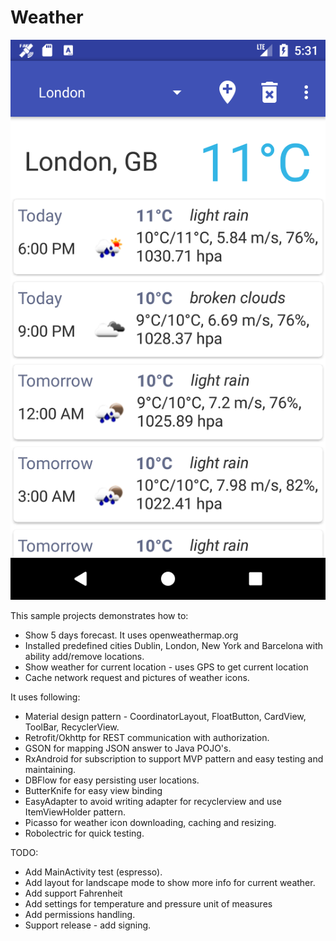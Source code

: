 # Weather


![Screen 1](/images/screenshot.png)

This sample projects demonstrates how to:

* Show 5 days forecast. It uses openweathermap.org
* Installed predefined cities Dublin, London, New York and Barcelona with ability add/remove locations.
* Show weather for current location - uses GPS to get current location
* Cache network request and pictures of weather icons.

It uses following:
* Material design pattern - CoordinatorLayout, FloatButton, CardView, ToolBar, RecyclerView.
* Retrofit/Okhttp for REST communication with authorization.
* GSON for mapping JSON answer to Java POJO's.
* RxAndroid for subscription to support MVP pattern and easy testing and maintaining.
* DBFlow for easy persisting user locations.
* ButterKnife for easy view binding
* EasyAdapter to avoid writing adapter for recyclerview and use ItemViewHolder pattern.
* Picasso for weather icon downloading, caching and resizing.
* Robolectric for quick testing.

TODO:
* Add MainActivity test (espresso).
* Add layout for landscape mode to show more info for current weather.
* Add support Fahrenheit
* Add settings for temperature and pressure unit of measures
* Add permissions handling.
* Support release - add signing.
